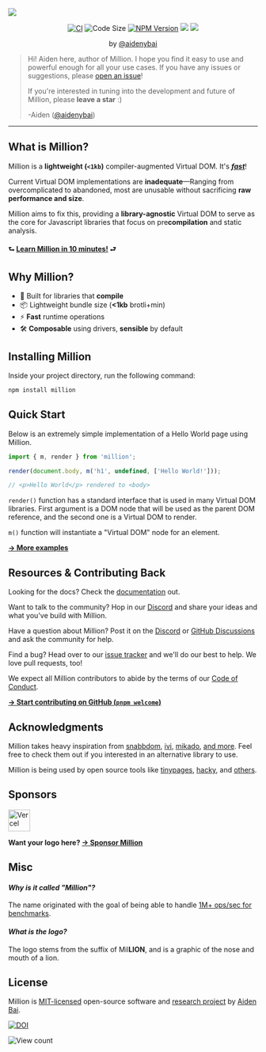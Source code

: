 <a href="https://million.js.org">
  <img src="https://raw.githubusercontent.com/aidenybai/million/main/.github/assets/banner.svg" />
</a>

<p align="center">
  <a href="https://github.com/aidenybai/million/actions/workflows/ci.yml" target="_blank"><img src="https://img.shields.io/github/workflow/status/aidenybai/million/CI?style=flat&colorA=000000&colorB=000000" alt="CI" /></a>
  <img src="https://badgen.net/badgesize/brotli/https/unpkg.com/million/dist/code-size-measurement.js?color=000000&labelColor=00000&label=bundle%20size" alt="Code Size" />
  <a href="https://www.npmjs.com/package/million" target="_blank"><img src="https://img.shields.io/npm/v/million?style=flat&colorA=000000&colorB=000000" alt="NPM Version" /></a>
  <a href="https://coveralls.io/github/aidenybai/million" target="_blank"><img src="https://img.shields.io/coveralls/github/aidenybai/million?style=flat&colorA=000000&colorB=000000" /></a>
  <a href="https://discord.gg/X9yFbcV2rF" target="_blank"><img src="https://img.shields.io/discord/938129049539186758?style=flat&colorA=000000&colorB=000000&label=discord&logo=discord&logoColor=ffffff" /></a>
</p>

<p align="center">
by <a href="https://github.com/aidenybai">@aidenybai</a>
</p>

> Hi! Aiden here, author of Million. I hope you find it easy to use and powerful enough for all your use cases. If you have any issues or suggestions, please [open an issue](https://github.com/aidenybai/million/issues)!
>
> If you're interested in tuning into the development and future of Million, please **leave a star** :)
>
> -Aiden ([@aidenybai](https://github.com/aidenybai))

---

## What is Million?

Million is a **lightweight (`<1kb`)** compiler-augmented Virtual DOM. It's [**_fast_**](https://million.js.org/benchmarks)!

Current Virtual DOM implementations are **inadequate**—Ranging from overcomplicated to abandoned, most are unusable without sacrificing **raw performance and size**.

Million aims to fix this, providing a **library-agnostic** Virtual DOM to serve as the core for Javascript libraries that focus on pre**compilation** and static analysis.

#### ⮑ [**Learn Million in 10 minutes!**](https://million.js.org/docs/start-here) ⮐

## Why Million?

- 🦁 Built for libraries that **compile**
- 📦 Lightweight bundle size (**<1kb** brotli+min)
- ⚡ **Fast** runtime operations
- 🛠️ **Composable** using drivers, **sensible** by default

## Installing Million

Inside your project directory, run the following command:

```sh
npm install million
```

## Quick Start

Below is an extremely simple implementation of a Hello World page using Million.

```js
import { m, render } from 'million';

render(document.body, m('h1', undefined, ['Hello World!']));

// <p>Hello World</p> rendered to <body>
```

`render()` function has a standard interface that is used in many Virtual DOM libraries. First argument is a DOM node that will be used as the parent DOM reference, and the second one is a Virtual DOM to render.

`m()` function will instantiate a "Virtual DOM" node for an element.

[**→ More examples**](https://million.js.org/docs/start-here)

## Resources & Contributing Back

Looking for the docs? Check the [documentation](https://million.js.org) out.

Want to talk to the community? Hop in our [Discord](https://discord.gg/X9yFbcV2rF) and share your ideas and what you've build with Million.

Have a question about Million? Post it on the [Discord](https://discord.gg/X9yFbcV2rF) or [GitHub Discussions](https://github.com/aidenybai/million/discussions) and ask the community for help.

Find a bug? Head over to our [issue tracker](https://github.com/aidenybai/million/issues) and we'll do our best to help. We love pull requests, too!

We expect all Million contributors to abide by the terms of our [Code of Conduct](https://github.com/aidenybai/million/blob/main/.github/CODE_OF_CONDUCT.md).

[**→ Start contributing on GitHub (`pnpm welcome`)**](https://github.com/aidenybai/million/blob/main/.github/CONTRIBUTING.md)

## Acknowledgments

Million takes heavy inspiration from [snabbdom](https://github.com/snabbdom/snabbdom), [ivi](https://github.com/localvoid/ivi), [mikado](https://github.com/nextapps-de/mikado), [and more](https://krausest.github.io/js-framework-benchmark/2021/table_chrome_96.0.4664.45.html). Feel free to check them out if you interested in an alternative library to use.

Million is being used by open source tools like [tinypages](https://github.com/Borrus-sudo/tinypages), [hacky](https://github.com/aidenybai/hacky), and [others](https://github.com/aidenybai/million/network/dependents).

## Sponsors

<a href="https://vercel.com/?utm_source=millionjs&utm_campaign=oss" target="_blank"><img height="44" src="https://raw.githubusercontent.com/aidenybai/million/main/.github/assets/vercel-logo.svg" alt="Vercel"></a>

**Want your logo here? [→ Sponsor Million](https://github.com/sponsors/aidenybai)**

## Misc

#### _Why is it called "Million"?_

The name originated with the goal of being able to handle [1M+ ops/sec for benchmarks](https://github.com/aidenybai/million/tree/main/benchmarks#readme).

#### _What is the logo?_

The logo stems from the suffix of Mil**LION**, and is a graphic of the nose and mouth of a lion.

## License

Million is [MIT-licensed](LICENSE) open-source software and [research project](https://arxiv.org/abs/2202.08409) by [Aiden Bai](https://aidenybai.com).

[![DOI](https://zenodo.org/badge/372046384.svg)](https://zenodo.org/badge/latestdoi/372046384)

![View count](https://hits.link/hits?url=https://github.com/aidenybai/million&bgRight=000&bgLeft=000)
